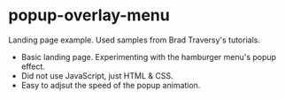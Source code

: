 # popup-overlay-menu
Landing page example. Used samples from Brad Traversy's tutorials.
- Basic landing page. Experimenting with the hamburger menu's popup effect. 
- Did not use JavaScript, just HTML & CSS.
- Easy to adjsut the speed of the popup animation.
